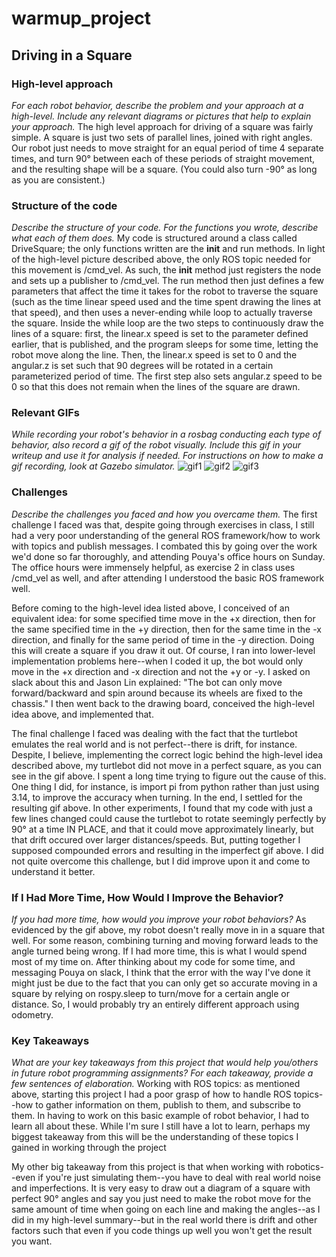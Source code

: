 # warmup_project
## Driving in a Square
### High-level approach
*For each robot behavior, describe the problem and your approach at a high-level. Include any relevant diagrams or pictures that help to explain your approach.*
The high level approach for driving of a square was fairly simple. A square is just two sets of parallel lines, joined with right angles. Our robot just needs to move straight for an equal period of time 4 separate times, and turn 90° between each of these periods of straight movement, and the resulting shape will be a square. (You could also turn -90° as long as you are consistent.) 
### Structure of the code
*Describe the structure of your code. For the functions you wrote, describe what each of them does.*
My code is structured around a class called DriveSquare; the only functions written are the __init__ and run methods. In light of the high-level picture described above, the only ROS topic needed for this movement is /cmd_vel. As such, the __init__ method just registers the node and sets up a publisher to /cmd_vel. The run method then just defines a few parameters that affect the time it takes for the robot to traverse the square (such as the time linear speed used and the time spent drawing the lines at that speed), and then uses a never-ending while loop to actually traverse the square. Inside the while loop are the two steps to continuously draw the lines of a square: first, the linear.x speed is set to the parameter defined earlier, that is published, and the program sleeps for some time, letting the robot move along the line. Then, the linear.x speed is set to 0 and the angular.z is set such that 90 degrees will be rotated in a certain parameterized period of time. The first step also sets angular.z speed to be 0 so that this does not remain when the lines of the square are drawn.

### Relevant GIFs
*While recording your robot's behavior in a rosbag conducting each type of behavior, also record a gif of the robot visually. Include this gif in your writeup and use it for analysis if needed. For instructions on how to make a gif recording, look at Gazebo simulator.*
![gif1](gifs/final_square.gif)
![gif2](gifs/bad_linear.gif)
![gif3](gifs/turns_in_place.gif)
### Challenges
*Describe the challenges you faced and how you overcame them.*
The first challenge I faced was that, despite going through exercises in class, I still had a very poor understanding of the general ROS framework/how to work with topics and publish messages. I combated this by going over the work we'd done so far thoroughly, and attending Pouya's office hours on Sunday. The office hours were immensely helpful, as exercise 2 in class uses /cmd_vel as well, and after attending I understood the basic ROS framework well.

Before coming to the high-level idea listed above, I conceived of an equivalent idea: for some specified time move in the +x direction, then for the same specified time in the +y direction, then for the same time in the -x direction, and finally for the same period of time in the -y direction. Doing this will create a square if you draw it out. Of course, I ran into lower-level implementation problems here--when I coded it up, the bot would only move in the +x direction and -x direction and not the +y or -y. I asked on slack about this and Jason Lin explained: "The bot can only move forward/backward and spin around because its wheels are fixed to the chassis." I then went back to the drawing board, conceived the high-level idea above, and implemented that.

The final challenge I faced was dealing with the fact that the turtlebot emulates the real world and is not perfect--there is drift, for instance. Despite, I believe, implementing the correct logic behind the high-level idea described above, my turtlebot did not move in a perfect square, as you can see in the gif above. I spent a long time trying to figure out the cause of this. One thing I did, for instance, is import pi from python rather than just using 3.14, to improve the accuracy when turning. In the end, I settled for the resulting gif above. In other experiments, I found that my code with just a few lines changed could cause the turtlebot to rotate seemingly perfectly by 90° at a time IN PLACE, and that it could move approximately linearly, but that drift occured over larger distances/speeds. But, putting together I supposed compounded errors and resulting in the imperfect gif above. I did not quite overcome this challenge, but I did improve upon it and come to understand it better. 

### If I Had More Time, How Would I Improve the Behavior?
*If you had more time, how would you improve your robot behaviors?*
As evidenced by the gif above, my robot doesn't really move in in a square that well. For some reason, combining turning and moving forward leads to the angle turned being wrong. If I had more time, this is what I would spend most of my time on. After thinking about my code for some time, and messaging Pouya on slack, I think that the error with the way I've done it might just be due to the fact that you can only get so accurate moving in a square by relying on rospy.sleep to turn/move for a certain angle or distance. So, I would probably try an entirely different approach using odometry. 

### Key Takeaways 
*What are your key takeaways from this project that would help you/others in future robot programming assignments? For each takeaway, provide a few sentences of elaboration.*
Working with ROS topics: as mentioned above, starting this project I had a poor grasp of how to handle ROS topics--how to gather information on them, publish to them, and subscribe to them. In having to work on this basic example of robot behavior, I had to learn all about these. While I'm sure I still have a lot to learn, perhaps my biggest takeaway from this will be the understanding of these topics I gained in working through the project

My other big takeaway from this project is that when working with robotics--even if you're just simulating them--you have to deal with real world noise and imperfections. It is very easy to draw out a diagram of a square with perfect 90° angles and say you just need to make the robot move for the same amount of time when going on each line and making the angles--as I did in my high-level summary--but in the real world there is drift and other factors such that even if you code things up well you won't get the result you want. 
